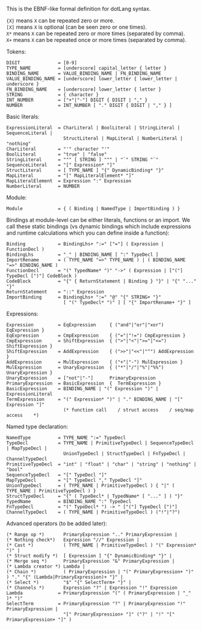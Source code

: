 This is the EBNF-like formal definition for dotLang syntax.

`{X}` means `X` can be repeated zero or more.  
`[X]` means `X` is optional (can be seen zero or one times).  
`X*` means `X` can be repeated zero or more times (separated by comma).  
`X+` means `X` can be repeated once or more times (separated by comma).

Tokens:
```
DIGIT              = [0-9]
TYPE_NAME          = [underscore] capital_letter { letter }
BINDING_NAME       = VALUE_BINDING_NAME | FN_BINDING_NAME
VALUE_BINDING_NAME = [underscore] lower_letter { lower_letter | underscore }
FN_BINDING_NAME    = [underscore] lower_letter { letter }
STRING             = { character } 
INT_NUMBER         = ["+"|"-"] DIGIT { DIGIT | "," }
NUMBER             = INT_NUMBER [ "." DIGIT { DIGIT | "," } ]
```
Basic literals:
```
ExpressionLiteral  = CharLiteral | BoolLiteral | StringLiteral | SequenceLiteral |
                     StructLiteral | MapLiteral | NumberLiteral | "nothing"
CharLiteral        = "'" character "'"
BoolLiteral        = "true" | "false"
StringLiteral      = """ [ STRING ] """ | "`" STRING "`"
SequenceLiteral    = "[" Expression* "]"
StructLiteral      = [ TYPE_NAME ] "{" DynamicBinding* "}"
MapLiteral         = "[" MapLiteralElement* "]"
MapLiteralElement  = Expression ":" Expression
NumberLiteral      = NUMBER
```
Module:
```
Module             = { ( Binding | NamedType | ImportBinding ) }
```
Bindings at module-level can be either literals, functions or an import. We call these static bindings (vs dynamic bindings which include expressions and runtime calculations which you can define inside a function):
```
Binding            = BindingLhs+ ":=" ["="] ( Expression | FunctionDecl )
BindingLhs         = "_" | BINDING_NAME [ ":" TypeDecl ]
ImportRename       = ( TYPE_NAME "=>" TYPE_NAME ) | ( BINDING_NAME "=>" BINDING_NAME )
FunctionDecl       = "(" TypedName* ")" "->" ( Expression | ["("] TypeDecl [")"] CodeBlock )
CodeBlock          = "{" { ReturnStatement | Binding } "}" | "{" "..." "}"
ReturnStatement    = "::" Expression
ImportBinding      = BindingLhs+ ":=" "@" "{" STRING+ "}" 
                     [ "(" TypeDecl* ")" ] [ "{" ImportRename+ "}" ]
```
Expressions:
```
Expression         = EqExpression     { ("and"|"or"|"xor") EqExpression }
EqExpression       = CmpExpression    { ("="|"!=") CmpExpression }
CmpExpression      = ShiftExpression  { (">"|"<"|">="|"<=") ShiftExpression }
ShiftExpression    = AddExpression    { (">>"|"<<"|"^") AddExpression }
AddExpression      = MulExpression    { ("+"|"-") MulExpression }
MulExpression      = UnaryExpression  { ("*"|"/"|"%"|"%%") UnaryExpression }
UnaryExpression    = ["not"|"-"]      PrimaryExpression
PrimaryExpression  = BasicExpression  {  TermExpression }
BasicExpression    = BINDING_NAME | "(" Expression ")" | ExpressionLiteral
TermExpression     = "(" Expression* ")" | "." BINDING_NAME | "[" Expression "]"
                     (* function call    / struct access    / seq/map access    *)
```
Named type declaration:
```
NamedType          = TYPE_NAME ":=" TypeDecl
TypeDecl           = TYPE_NAME | PrimitiveTypeDecl | SequenceTypeDecl | MapTypeDecl | 
                     UnionTypeDecl | StructTypeDecl | FnTypeDecl | ChannelTypeDecl
PrimitiveTypeDecl  = "int" | "float" | "char" | "string" | "nothing" | "bool"
SequenceTypeDecl   = "[" TypeDecl "]"
MapTypeDecl        = "[" TypeDecl "," TypeDecl "]"
UnionTypeDecl      = ( TYPE_NAME | PrimitiveTypeDecl ) { "|" ( TYPE_NAME | PrimitiveTypeDecl ) }
StructTypeDecl     = "{" ( TypeDecl* | TypedName* [ "..." ] ) "}" 
TypedName          = BINDING_NAME ":" TypeDecl
FnTypeDecl         = "(" TypeDecl* ") -> " ["("] TypeDecl [")"]
ChannelTypeDecl    = ( TYPE_NAME | PrimitiveTypeDecl ) ("!"|"?")
```

Advanced operators (to be added later):
```
(* Range op *)       PrimaryExpression ".." PrimaryExpression |
(* Nothing check*)   Expression "//" Expression |
(* Cast *)           ( TYPE_NAME | PrimitiveTypeDecl ) "(" Expression* ")" |
(* Struct modify *)  [ Expression ] "{" DynamicBinding* "}" |
(* Merge seq *)      PrimaryExpression "&" PrimaryExpression |
(* Lambda creator *) Lambda |
(* Chain *)          ( PrimaryExpression | "(" PrimaryExpression+ ")" ) "." "{" (Lambda|PrimaryExpression)+ "}" |
(* Select *)         "$" "{" SelectTerm+ "}" |
(* Channels *)       Expression "?" | Expression "!" Expression
Lambda             = PrimaryExpression "(" ( PrimaryExpression | "_" )* ")"
SelectTerm         = PrimaryExpression "?" | PrimaryExpression "!" PrimaryExpression | 
                     "[" PrimaryExpression+ "]" ("?" | "!" "[" PrimaryExpression+ "]" )
```
